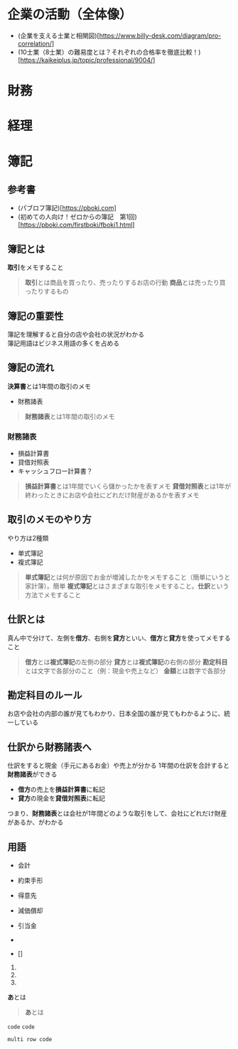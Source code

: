 # 企業の活動（全体像）
- (企業を支える士業と相関図)[https://www.billy-desk.com/diagram/pro-correlation/]
- (10士業（8士業）の難易度とは？それぞれの合格率を徹底比較！)[https://kaikeiplus.jp/topic/professional/9004/]

# 財務

# 経理

# 簿記
## 参考書
- (パブロフ簿記)[https://pboki.com]
- (初めての人向け！ゼロからの簿記　第1回)[https://pboki.com/firstboki/fboki1.html]

## 簿記とは
**取引**をメモすること

>**取引**とは商品を買ったり、売ったりするお店の行動
>**商品**とは売ったり買ったりするもの

## 簿記の重要性
簿記を理解すると自分の店や会社の状況がわかる  
簿記用語はビジネス用語の多くを占める  

## 簿記の流れ
**決算書**とは1年間の取引のメモ

- 財務諸表
>**財務諸表**とは1年間の取引のメモ

### 財務諸表
- 損益計算書
- 貸借対照表
- キャッシュフロー計算書？

>**損益計算書**とは1年間でいくら儲かったかを表すメモ
>**貸借対照表**とは1年が終わったときにお店や会社にどれだけ財産があるかを表すメモ

## 取引のメモのやり方
やり方は2種類
- 単式簿記
- 複式簿記

>**単式簿記**とは何が原因でお金が増減したかをメモすること（簡単にいうと家計簿）。簡単
>**複式簿記**とはさまざまな取引をメモすること。**仕訳**という方法でメモすること

## 仕訳とは
真ん中で分けて、左側を**借方**、右側を**貸方**といい、**借方**と**貸方**を使ってメモすること

>**借方**とは**複式簿記**の左側の部分
>**貸方**とは**複式簿記**の右側の部分
>**勘定科目**とは文字で各部分のこと（例：現金や売上など）
>**金額**とは数字で各部分

## 勘定科目のルール
お店や会社の内部の誰が見てもわかり、日本全国の誰が見てもわかるように、統一している

## 仕訳から財務諸表へ
仕訳をすると現金（手元にあるお金）や売上が分かる
1年間の仕訳を合計すると**財務諸表**ができる

- **借方**の売上を**損益計算書**に転記
- **貸方**の現金を**貸借対照表**に転記

つまり、**財務諸表**とは会社が1年間どのような取引をして、会社にどれだけ財産があるか、がわかる

## 用語
- 会計
- 約束手形
- 得意先
- 減価償却
- 引当金

- 
- []

1. 
2. 
3. 

**あ**とは
>**あ**とは

` code `
` code `

```
multi row code
```
